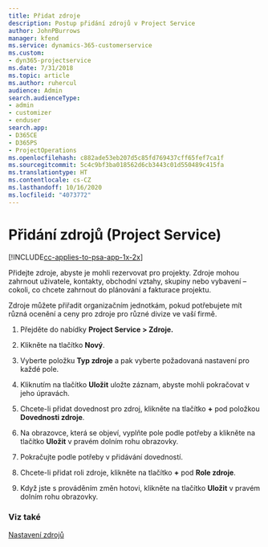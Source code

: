 ```yaml
---
title: Přidat zdroje
description: Postup přidání zdrojů v Project Service
author: JohnPBurrows
manager: kfend
ms.service: dynamics-365-customerservice
ms.custom:
- dyn365-projectservice
ms.date: 7/31/2018
ms.topic: article
ms.author: ruhercul
audience: Admin
search.audienceType:
- admin
- customizer
- enduser
search.app:
- D365CE
- D365PS
- ProjectOperations
ms.openlocfilehash: c882ade53eb207d5c85fd769437cff65fef7ca1f
ms.sourcegitcommit: 5c4c9bf3ba018562d6cb3443c01d550489c415fa
ms.translationtype: HT
ms.contentlocale: cs-CZ
ms.lasthandoff: 10/16/2020
ms.locfileid: "4073772"
---
```

# <a name="add-resources-project-service"></a>Přidání zdrojů (Project Service)

[!INCLUDE[cc-applies-to-psa-app-1x-2x](../includes/cc-applies-to-psa-app-1x-2x.md)]

Přidejte zdroje, abyste je mohli rezervovat pro projekty. Zdroje mohou zahrnout uživatele, kontakty, obchodní vztahy, skupiny nebo vybavení – cokoli, co chcete zahrnout do plánování a fakturace projektu.  
  
Zdroje můžete přiřadit organizačním jednotkám, pokud potřebujete mít různá ocenění a ceny pro zdroje pro různé divize ve vaší firmě.  
  
1.  Přejděte do nabídky **Project Service > Zdroje.**  
  
2.  Klikněte na tlačítko **Nový**.  
  
3.  Vyberte položku **Typ zdroje** a pak vyberte požadovaná nastavení pro každé pole.  
  
4.  Kliknutím na tlačítko **Uložit** uložte záznam, abyste mohli pokračovat v jeho úpravách.  
  
5.  Chcete-li přidat dovednost pro zdroj, klikněte na tlačítko **+** pod položkou **Dovednosti zdroje**.  
  
6.  Na obrazovce, která se objeví, vyplňte pole podle potřeby a klikněte na tlačítko **Uložit** v pravém dolním rohu obrazovky.  
  
7.  Pokračujte podle potřeby v přidávání dovedností.  
  
8.  Chcete-li přidat roli zdroje, klikněte na tlačítko **+** pod **Role zdroje**.  
  
9. Když jste s prováděním změn hotovi, klikněte na tlačítko **Uložit** v pravém dolním rohu obrazovky.  
  
### <a name="see-also"></a>Viz také  
 [Nastavení zdrojů](../psa/set-up-resources.md)
